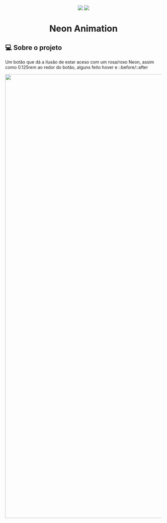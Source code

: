 # 
<p align="center">
<img src="https://img.shields.io/badge/HTML5-E34F26?style=for-the-badge&logo=html5&logoColor=white">
<img src="https://img.shields.io/badge/CSS3-1572B6?style=for-the-badge&logo=css3&logoColor=white">
</p>

<h1 align="center">Neon Animation</h1>

## 💻 Sobre o projeto <a name = "-sobre"></a>

Um botão que dá a ilusão de estar aceso com um rosa/roxo Neon, assim como 0.125rem ao redor do botão, alguns feito hover e ::before/::after

<p align="center">
  <img src="img/Neon Button" width="1430" title="Type image, not a gif ">
</p>

